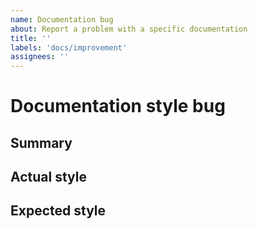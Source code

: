 ```yaml
---
name: Documentation bug
about: Report a problem with a specific documentation
title: ''
labels: 'docs/improvement'
assignees: ''
---
```


<!--
If possible fill each section
-->

# Documentation style bug

<!--
  - Search for existing issues
    https://github.com/freeCodeCamp/devdocs/labels/docs%2Fimprovement
-->

## Summary
<!--
Add a description about how the documentation should be
-->

## Actual style
<!--
Add images or urls of the miss-formatted devdocs documentation
-->

## Expected style
<!--
Add images showing the expected style or urls of the source page
-->
